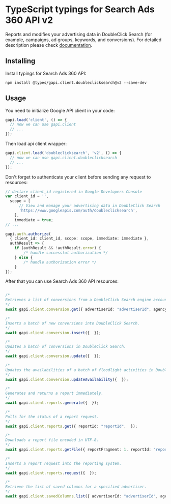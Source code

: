 # TypeScript typings for Search Ads 360 API v2

Reports and modifies your advertising data in DoubleClick Search (for example, campaigns, ad groups, keywords, and conversions).
For detailed description please check [documentation](https://developers.google.com/doubleclick-search/).

## Installing

Install typings for Search Ads 360 API:

```
npm install @types/gapi.client.doubleclicksearch@v2 --save-dev
```

## Usage

You need to initialize Google API client in your code:

```typescript
gapi.load('client', () => {
  // now we can use gapi.client
  // ...
});
```

Then load api client wrapper:

```typescript
gapi.client.load('doubleclicksearch', 'v2', () => {
  // now we can use gapi.client.doubleclicksearch
  // ...
});
```

Don't forget to authenticate your client before sending any request to resources:

```typescript
// declare client_id registered in Google Developers Console
var client_id = '',
  scope = [ 
      // View and manage your advertising data in DoubleClick Search
      'https://www.googleapis.com/auth/doubleclicksearch',
    ],
    immediate = true;
// ...

gapi.auth.authorize(
  { client_id: client_id, scope: scope, immediate: immediate },
  authResult => {
    if (authResult && !authResult.error) {
        /* handle successful authorization */
    } else {
        /* handle authorization error */
    }
});
```

After that you can use Search Ads 360 API resources:

```typescript

/*
Retrieves a list of conversions from a DoubleClick Search engine account.
*/
await gapi.client.conversion.get({ advertiserId: "advertiserId", agencyId: "agencyId", endDate: 1, engineAccountId: "engineAccountId", rowCount: 1, startDate: 1, startRow: 1,  });

/*
Inserts a batch of new conversions into DoubleClick Search.
*/
await gapi.client.conversion.insert({  });

/*
Updates a batch of conversions in DoubleClick Search.
*/
await gapi.client.conversion.update({  });

/*
Updates the availabilities of a batch of floodlight activities in DoubleClick Search.
*/
await gapi.client.conversion.updateAvailability({  });

/*
Generates and returns a report immediately.
*/
await gapi.client.reports.generate({  });

/*
Polls for the status of a report request.
*/
await gapi.client.reports.get({ reportId: "reportId",  });

/*
Downloads a report file encoded in UTF-8.
*/
await gapi.client.reports.getFile({ reportFragment: 1, reportId: "reportId",  });

/*
Inserts a report request into the reporting system.
*/
await gapi.client.reports.request({  });

/*
Retrieve the list of saved columns for a specified advertiser.
*/
await gapi.client.savedColumns.list({ advertiserId: "advertiserId", agencyId: "agencyId",  });
```
